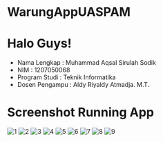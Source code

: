 # WarungAppUASPAM

# Halo Guys!

* Nama Lengkap    : Muhammad Aqsal Sirulah Sodik
* NIM             : 1207050068
* Program Studi   : Teknik Informatika
* Dosen Pengampu  : Aldy Riyaldy Atmadja. M.T.

# Screenshot Running App

![1](https://user-images.githubusercontent.com/72060370/209762098-2df33e87-af6f-47e3-a30a-5b44b78e2308.jpg) ![2](https://user-images.githubusercontent.com/72060370/209762123-fb678c4d-282e-4ab2-8087-8acac402d26c.jpg)
![3](https://user-images.githubusercontent.com/72060370/209762147-04d14084-58c5-426a-a3ba-338e9cc2e822.jpg) ![4](https://user-images.githubusercontent.com/72060370/209762162-e56ead06-7408-4869-8d10-661d2a9af6e3.jpg)
![5](https://user-images.githubusercontent.com/72060370/209762172-860768a0-4694-4c1c-9239-2be59cd9652d.jpg) ![6](https://user-images.githubusercontent.com/72060370/209762185-a8b1ead8-e08e-45ab-a1d2-be5fc18db3da.jpg)
![7](https://user-images.githubusercontent.com/72060370/209762195-9947042a-b321-4a49-807a-2a338fdc30d4.jpg) ![8](https://user-images.githubusercontent.com/72060370/209762212-f66e6972-e298-4be1-8db8-e9c7acfcd558.jpg)
![9](https://user-images.githubusercontent.com/72060370/209762215-97234325-62f7-4803-8e70-eee5730a2416.jpg)



